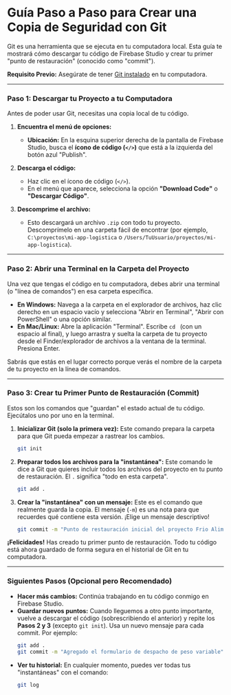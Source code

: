 # Guía Paso a Paso para Crear una Copia de Seguridad con Git

Git es una herramienta que se ejecuta en tu computadora local. Esta guía te mostrará cómo descargar tu código de Firebase Studio y crear tu primer "punto de restauración" (conocido como "commit").

**Requisito Previo:** Asegúrate de tener [Git instalado](https://git-scm.com/downloads) en tu computadora.

---

### Paso 1: Descargar tu Proyecto a tu Computadora

Antes de poder usar Git, necesitas una copia local de tu código.

1.  **Encuentra el menú de opciones:**
    *   **Ubicación:** En la esquina superior derecha de la pantalla de Firebase Studio, busca el **ícono de código (`</>`)** que está a la izquierda del botón azul "Publish".

2.  **Descarga el código:**
    *   Haz clic en el ícono de código (`</>`).
    *   En el menú que aparece, selecciona la opción **"Download Code"** o **"Descargar Código"**.

3.  **Descomprime el archivo:**
    *   Esto descargará un archivo `.zip` con todo tu proyecto. Descomprímelo en una carpeta fácil de encontrar (por ejemplo, `C:\proyectos\mi-app-logistica` o `/Users/TuUsuario/proyectos/mi-app-logistica`).

---

### Paso 2: Abrir una Terminal en la Carpeta del Proyecto

Una vez que tengas el código en tu computadora, debes abrir una terminal (o "línea de comandos") en esa carpeta específica.

*   **En Windows:** Navega a la carpeta en el explorador de archivos, haz clic derecho en un espacio vacío y selecciona "Abrir en Terminal", "Abrir con PowerShell" o una opción similar.
*   **En Mac/Linux:** Abre la aplicación "Terminal". Escribe `cd ` (con un espacio al final), y luego arrastra y suelta la carpeta de tu proyecto desde el Finder/explorador de archivos a la ventana de la terminal. Presiona Enter.

Sabrás que estás en el lugar correcto porque verás el nombre de la carpeta de tu proyecto en la línea de comandos.

---

### Paso 3: Crear tu Primer Punto de Restauración (Commit)

Estos son los comandos que "guardan" el estado actual de tu código. Ejecútalos uno por uno en la terminal.

1.  **Inicializar Git (solo la primera vez):**
    Este comando prepara la carpeta para que Git pueda empezar a rastrear los cambios.
    ```bash
    git init
    ```

2.  **Preparar todos los archivos para la "instantánea":**
    Este comando le dice a Git que quieres incluir todos los archivos del proyecto en tu punto de restauración. El `.` significa "todo en esta carpeta".
    ```bash
    git add .
    ```

3.  **Crear la "instantánea" con un mensaje:**
    Este es el comando que realmente guarda la copia. El mensaje (`-m`) es una nota para que recuerdes qué contiene esta versión. ¡Elige un mensaje descriptivo!
    ```bash
    git commit -m "Punto de restauración inicial del proyecto Frio Alimentaria"
    ```

**¡Felicidades!** Has creado tu primer punto de restauración. Todo tu código está ahora guardado de forma segura en el historial de Git en tu computadora.

---

### Siguientes Pasos (Opcional pero Recomendado)

*   **Hacer más cambios:** Continúa trabajando en tu código conmigo en Firebase Studio.
*   **Guardar nuevos puntos:** Cuando lleguemos a otro punto importante, vuelve a descargar el código (sobrescribiendo el anterior) y repite los **Pasos 2 y 3** (excepto `git init`). Usa un nuevo mensaje para cada commit. Por ejemplo:
    ```bash
    git add .
    git commit -m "Agregado el formulario de despacho de peso variable"
    ```
*   **Ver tu historial:** En cualquier momento, puedes ver todas tus "instantáneas" con el comando:
    ```bash
    git log
    ```
